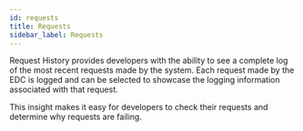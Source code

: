 ```yaml
---
id: requests
title: Requests
sidebar_label: Requests
---
```


Request History provides developers with the ability to see a complete log of the most recent requests made by the system. Each request made by the EDC is logged and can be selected to showcase the logging information associated with that request.

This insight makes it easy for developers to check their requests and determine why requests are failing.